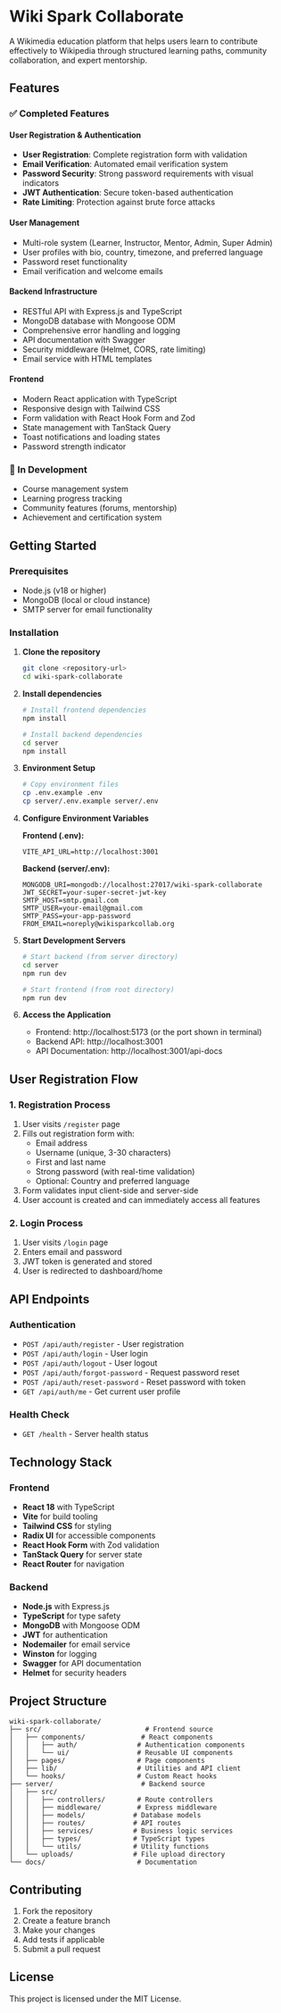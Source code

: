 # Wiki Spark Collaborate

A Wikimedia education platform that helps users learn to contribute effectively to Wikipedia through structured learning paths, community collaboration, and expert mentorship.

## Features

### ✅ Completed Features

#### User Registration & Authentication
- **User Registration**: Complete registration form with validation
- **Email Verification**: Automated email verification system
- **Password Security**: Strong password requirements with visual indicators
- **JWT Authentication**: Secure token-based authentication
- **Rate Limiting**: Protection against brute force attacks

#### User Management
- Multi-role system (Learner, Instructor, Mentor, Admin, Super Admin)
- User profiles with bio, country, timezone, and preferred language
- Password reset functionality
- Email verification and welcome emails

#### Backend Infrastructure
- RESTful API with Express.js and TypeScript
- MongoDB database with Mongoose ODM
- Comprehensive error handling and logging
- API documentation with Swagger
- Security middleware (Helmet, CORS, rate limiting)
- Email service with HTML templates

#### Frontend
- Modern React application with TypeScript
- Responsive design with Tailwind CSS
- Form validation with React Hook Form and Zod
- State management with TanStack Query
- Toast notifications and loading states
- Password strength indicator

### 🚧 In Development
- Course management system
- Learning progress tracking
- Community features (forums, mentorship)
- Achievement and certification system

## Getting Started

### Prerequisites
- Node.js (v18 or higher)
- MongoDB (local or cloud instance)
- SMTP server for email functionality

### Installation

1. **Clone the repository**
   ```bash
   git clone <repository-url>
   cd wiki-spark-collaborate
   ```

2. **Install dependencies**
   ```bash
   # Install frontend dependencies
   npm install

   # Install backend dependencies
   cd server
   npm install
   ```

3. **Environment Setup**
   ```bash
   # Copy environment files
   cp .env.example .env
   cp server/.env.example server/.env
   ```

4. **Configure Environment Variables**

   **Frontend (.env):**
   ```env
   VITE_API_URL=http://localhost:3001
   ```

   **Backend (server/.env):**
   ```env
   MONGODB_URI=mongodb://localhost:27017/wiki-spark-collaborate
   JWT_SECRET=your-super-secret-jwt-key
   SMTP_HOST=smtp.gmail.com
   SMTP_USER=your-email@gmail.com
   SMTP_PASS=your-app-password
   FROM_EMAIL=noreply@wikisparkcollab.org
   ```

5. **Start Development Servers**
   ```bash
   # Start backend (from server directory)
   cd server
   npm run dev

   # Start frontend (from root directory)
   npm run dev
   ```

6. **Access the Application**
   - Frontend: http://localhost:5173 (or the port shown in terminal)
   - Backend API: http://localhost:3001
   - API Documentation: http://localhost:3001/api-docs

## User Registration Flow

### 1. Registration Process
1. User visits `/register` page
2. Fills out registration form with:
   - Email address
   - Username (unique, 3-30 characters)
   - First and last name
   - Strong password (with real-time validation)
   - Optional: Country and preferred language
3. Form validates input client-side and server-side
4. User account is created and can immediately access all features

### 2. Login Process
1. User visits `/login` page
2. Enters email and password
3. JWT token is generated and stored
4. User is redirected to dashboard/home

## API Endpoints

### Authentication
- `POST /api/auth/register` - User registration
- `POST /api/auth/login` - User login
- `POST /api/auth/logout` - User logout
- `POST /api/auth/forgot-password` - Request password reset
- `POST /api/auth/reset-password` - Reset password with token
- `GET /api/auth/me` - Get current user profile

### Health Check
- `GET /health` - Server health status

## Technology Stack

### Frontend
- **React 18** with TypeScript
- **Vite** for build tooling
- **Tailwind CSS** for styling
- **Radix UI** for accessible components
- **React Hook Form** with Zod validation
- **TanStack Query** for server state
- **React Router** for navigation

### Backend
- **Node.js** with Express.js
- **TypeScript** for type safety
- **MongoDB** with Mongoose ODM
- **JWT** for authentication
- **Nodemailer** for email service
- **Winston** for logging
- **Swagger** for API documentation
- **Helmet** for security headers

## Project Structure

```
wiki-spark-collaborate/
├── src/                          # Frontend source
│   ├── components/              # React components
│   │   ├── auth/               # Authentication components
│   │   └── ui/                 # Reusable UI components
│   ├── pages/                  # Page components
│   ├── lib/                    # Utilities and API client
│   └── hooks/                  # Custom React hooks
├── server/                      # Backend source
│   ├── src/
│   │   ├── controllers/        # Route controllers
│   │   ├── middleware/         # Express middleware
│   │   ├── models/            # Database models
│   │   ├── routes/            # API routes
│   │   ├── services/          # Business logic services
│   │   ├── types/             # TypeScript types
│   │   └── utils/             # Utility functions
│   └── uploads/               # File upload directory
└── docs/                       # Documentation
```

## Contributing

1. Fork the repository
2. Create a feature branch
3. Make your changes
4. Add tests if applicable
5. Submit a pull request

## License

This project is licensed under the MIT License.